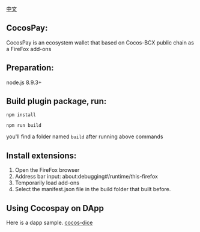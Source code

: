  [中文](https://github.com/wangjiangs/CocosPay-Firefox-add-ons/blob/master/README_cn.md)

## CocosPay:

CocosPay is an ecosystem wallet that based on Cocos-BCX public chain as a FireFox add-ons

## Preparation:
node.js 8.9.3+


## Build plugin package, run: 

```
npm install
```

```
npm run build
```

you'll find a folder named `build` after running above commands

## Install extensions:
1. Open the FireFox browser
2. Address bar input: about:debugging#/runtime/this-firefox
3. Temporarily load add-ons
4. Select the manifest.json file in the build folder that built before.


## Using Cocospay on DApp

Here is a dapp sample. [cocos-dice](https://github.com/CocosBCX/cocos-dice-sample) 

